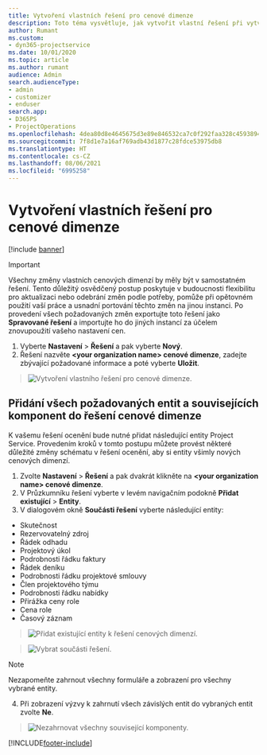 ```yaml
---
title: Vytvoření vlastních řešení pro cenové dimenze
description: Toto téma vysvětluje, jak vytvořit vlastní řešení při vytváření vlastních cenových dimenzí.
author: Rumant
ms.custom:
- dyn365-projectservice
ms.date: 10/01/2020
ms.topic: article
ms.author: rumant
audience: Admin
search.audienceType:
- admin
- customizer
- enduser
search.app:
- D365PS
- ProjectOperations
ms.openlocfilehash: 4dea80d8e4645675d3e89e846532ca7c0f292faa328c45938941c50dc15486fc
ms.sourcegitcommit: 7f8d1e7a16af769adb43d1877c28fdce53975db8
ms.translationtype: HT
ms.contentlocale: cs-CZ
ms.lasthandoff: 08/06/2021
ms.locfileid: "6995258"
---
```

# <a name="create-custom-solutions-for-pricing-dimensions"></a>Vytvoření vlastních řešení pro cenové dimenze

[!include [banner](../includes/psa-now-project-operations.md)]

> [!IMPORTANT]
> Všechny změny vlastních cenových dimenzí by měly být v samostatném řešení. Tento důležitý osvědčený postup poskytuje v budoucnosti flexibilitu pro aktualizaci nebo odebrání změn podle potřeby, pomůže při opětovném použití vaší práce a usnadní portování těchto změn na jinou instanci. Po provedení všech požadovaných změn exportujte toto řešení jako **Spravované řešení** a importujte ho do jiných instancí za účelem znovupoužití vašeho nastavení cen.

1. Vyberte **Nastavení** > **Řešení** a pak vyberte **Nový**. 
2. Řešení nazvěte **\<your organization name> cenové dimenze**, zadejte zbývající požadované informace a poté vyberte **Uložit**.

> ![Vytvoření vlastního řešení pro cenové dimenze.](media/Creation-of-custom-pricing-dimension-solution.PNG)
  
## <a name="add-all-required-entities-and-related-components-to-the-pricing-dimension-solution"></a>Přidání všech požadovaných entit a souvisejících komponent do řešení cenové dimenze
K vašemu řešení ocenění bude nutné přidat následující entity Project Service. Provedením kroků v tomto postupu můžete provést některé důležité změny schématu v řešení ocenění, aby si entity všimly nových cenových dimenzí.

1. Zvolte **Nastavení** > **Řešení** a pak dvakrát klikněte na **\<your organization name> cenové dimenze**. 
2. V Průzkumníku řešení vyberte v levém navigačním podokně **Přidat existující** > **Entity**.
3. V dialogovém okně **Součásti řešení** vyberte následující entity:

- Skutečnost
- Rezervovatelný zdroj
- Řádek odhadu
- Projektový úkol
- Podrobnosti řádku faktury
- Řádek deníku
- Podrobnosti řádku projektové smlouvy
- Člen projektového týmu
- Podrobnosti řádku nabídky
- Přirážka ceny role
- Cena role 
- Časový záznam 

> ![Přidat existující entity k řešení cenových dimenzí.](media/Existing-entities-to-PD-solution.png)

> ![Vybrat součásti řešení.](media/Dimension-Components.png)

> [!NOTE]
> Nezapomeňte zahrnout všechny formuláře a zobrazení pro všechny vybrané entity.

4. Při zobrazení výzvy k zahrnutí všech závislých entit do vybraných entit zvolte **Ne**.

> ![Nezahrnovat všechny související komponenty.](media/Do-not-include-required.png)




[!INCLUDE[footer-include](../includes/footer-banner.md)]
